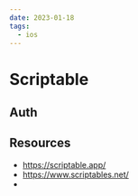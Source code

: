 ```yaml
---
date: 2023-01-18
tags:
  - ios
---
```


# Scriptable

## Auth


## Resources

- <https://scriptable.app/>
- <https://www.scriptables.net/>
-